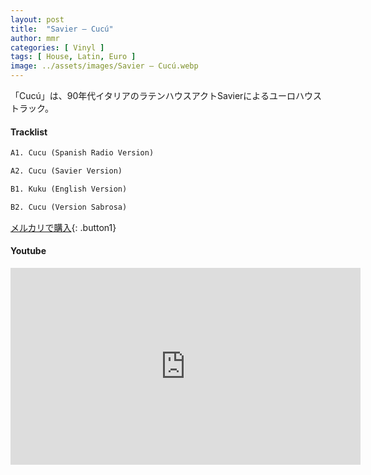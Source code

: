 ```yaml
---
layout: post
title:  "Savier – Cucú"
author: mmr
categories: [ Vinyl ]
tags: [ House, Latin, Euro ]
image: ../assets/images/Savier – Cucú.webp
---
```


「Cucú」は、90年代イタリアのラテンハウスアクトSavierによるユーロハウストラック。

#### Tracklist
```md
A1. Cucu (Spanish Radio Version)

A2. Cucu (Savier Version)

B1. Kuku (English Version)

B2. Cucu (Version Sabrosa)
```

[メルカリで購入](https://jp.mercari.com/item/m22577820880?afid=6142608987){: .button1}

#### Youtube
<iframe width="560" height="315" src="https://www.youtube.com/embed/NkifnKQop8M?si=an-nnnoLLKztXS8A" title="YouTube video player" frameborder="0" allow="accelerometer; autoplay; clipboard-write; encrypted-media; gyroscope; picture-in-picture; web-share" referrerpolicy="strict-origin-when-cross-origin" allowfullscreen></iframe>